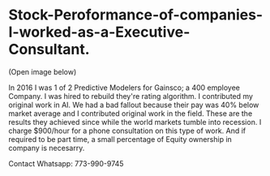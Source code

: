 # Stock-Peroformance-of-companies-I-worked-as-a-Executive-Consultant.

(Open image below)

In 2016 I was 1 of 2 Predictive Modelers for Gainsco; a 400 employee Company. I was hired to rebuild they're rating algorithm. I contributed my original work in AI. We had a bad fallout because their pay was 40% below market average and I contributed original work in the field. These are the results they achieved since while the world markets tumble into recession. 
I charge $900/hour for a phone consultation on this type of work. And if required to be part time, a small percentage of Equity ownership in company is necesarry.

Contact Whatsapp: 773-990-9745
